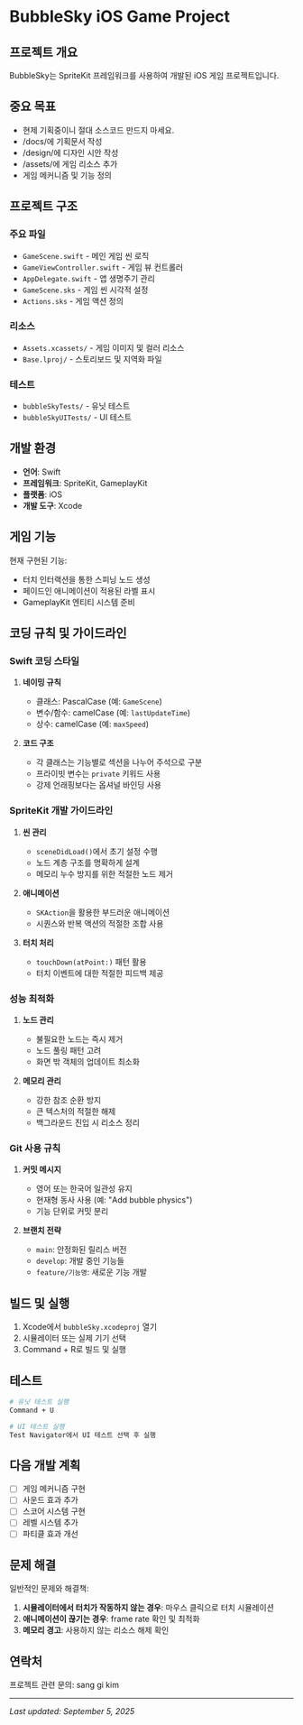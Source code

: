 # BubbleSky iOS Game Project

## 프로젝트 개요
BubbleSky는 SpriteKit 프레임워크를 사용하여 개발된 iOS 게임 프로젝트입니다.


## 중요 목표
- 현제 기획중이니 절대 소스코드 만드지 마세요.
- /docs/에 기획문서 작성
- /design/에 디자인 시안 작성
- /assets/에 게임 리소스 추가
- 게임 메커니즘 및 기능 정의

## 프로젝트 구조

### 주요 파일
- `GameScene.swift` - 메인 게임 씬 로직
- `GameViewController.swift` - 게임 뷰 컨트롤러
- `AppDelegate.swift` - 앱 생명주기 관리
- `GameScene.sks` - 게임 씬 시각적 설정
- `Actions.sks` - 게임 액션 정의

### 리소스
- `Assets.xcassets/` - 게임 이미지 및 컬러 리소스
- `Base.lproj/` - 스토리보드 및 지역화 파일

### 테스트
- `bubbleSkyTests/` - 유닛 테스트
- `bubbleSkyUITests/` - UI 테스트

## 개발 환경
- **언어**: Swift
- **프레임워크**: SpriteKit, GameplayKit
- **플랫폼**: iOS
- **개발 도구**: Xcode

## 게임 기능
현재 구현된 기능:
- 터치 인터랙션을 통한 스피닝 노드 생성
- 페이드인 애니메이션이 적용된 라벨 표시
- GameplayKit 엔티티 시스템 준비

## 코딩 규칙 및 가이드라인

### Swift 코딩 스타일
1. **네이밍 규칙**
   - 클래스: PascalCase (예: `GameScene`)
   - 변수/함수: camelCase (예: `lastUpdateTime`)
   - 상수: camelCase (예: `maxSpeed`)

2. **코드 구조**
   - 각 클래스는 기능별로 섹션을 나누어 주석으로 구분
   - 프라이빗 변수는 `private` 키워드 사용
   - 강제 언래핑보다는 옵셔널 바인딩 사용

### SpriteKit 개발 가이드라인
1. **씬 관리**
   - `sceneDidLoad()`에서 초기 설정 수행
   - 노드 계층 구조를 명확하게 설계
   - 메모리 누수 방지를 위한 적절한 노드 제거

2. **애니메이션**
   - `SKAction`을 활용한 부드러운 애니메이션
   - 시퀀스와 반복 액션의 적절한 조합 사용

3. **터치 처리**
   - `touchDown(atPoint:)` 패턴 활용
   - 터치 이벤트에 대한 적절한 피드백 제공

### 성능 최적화
1. **노드 관리**
   - 불필요한 노드는 즉시 제거
   - 노드 풀링 패턴 고려
   - 화면 밖 객체의 업데이트 최소화

2. **메모리 관리**
   - 강한 참조 순환 방지
   - 큰 텍스처의 적절한 해제
   - 백그라운드 진입 시 리소스 정리

### Git 사용 규칙
1. **커밋 메시지**
   - 영어 또는 한국어 일관성 유지
   - 현재형 동사 사용 (예: "Add bubble physics")
   - 기능 단위로 커밋 분리

2. **브랜치 전략**
   - `main`: 안정화된 릴리스 버전
   - `develop`: 개발 중인 기능들
   - `feature/기능명`: 새로운 기능 개발

## 빌드 및 실행
1. Xcode에서 `bubbleSky.xcodeproj` 열기
2. 시뮬레이터 또는 실제 기기 선택
3. Command + R로 빌드 및 실행

## 테스트
```bash
# 유닛 테스트 실행
Command + U

# UI 테스트 실행
Test Navigator에서 UI 테스트 선택 후 실행
```

## 다음 개발 계획
- [ ] 게임 메커니즘 구현
- [ ] 사운드 효과 추가
- [ ] 스코어 시스템 구현
- [ ] 레벨 시스템 추가
- [ ] 파티클 효과 개선

## 문제 해결
일반적인 문제와 해결책:
1. **시뮬레이터에서 터치가 작동하지 않는 경우**: 마우스 클릭으로 터치 시뮬레이션
2. **애니메이션이 끊기는 경우**: frame rate 확인 및 최적화
3. **메모리 경고**: 사용하지 않는 리소스 해제 확인

## 연락처
프로젝트 관련 문의: sang gi kim

---
*Last updated: September 5, 2025*
